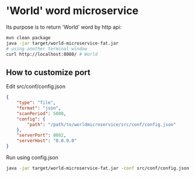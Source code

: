 # 'World' word microservice

Its purpose is to return 'World' word by http api:
```bash
mvn clean package
java -jar target/world-microservice-fat.jar
# using another terminal window
curl http://localhost:8080/ # World
```

## How to customize port
Edit src/conf/config.json
```json
{
	"type": "file",
	"format": "json",
	"scanPeriod": 5000,
	"config": {
		"path": "/path/to/worldmicroservice/src/conf/config.json"
	},
	"serverPort": 8082,
	"serverHost": "0.0.0.0"
}
```
Run using config.json
```bash
java -jar target/world-microservice-fat.jar -conf src/conf/config.json
```